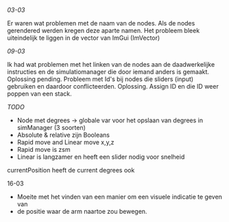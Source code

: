 *03-03*

Er waren wat problemen met de naam van de nodes. Als de nodes gerendered werden kregen deze aparte namen. Het probleem
bleek uiteindelijk te liggen in de vector van ImGui (ImVector)

*09-03*

Ik had wat problemen met het linken van de nodes aan de daadwerkelijke instructies en de simulatiomanager die door iemand anders is gemaakt. Oplossing pending. 
Probleem met Id's bij nodes die sliders (input) gebruiken en daardoor conflicteerden. Oplossing. Assign ID en die ID weer poppen van een stack.

*TODO*

- Node met degrees -> globale var voor het opslaan van degrees in simManager (3 soorten)
- Absolute & relative zijn Booleans
- Rapid move and Linear move x,y,z
- Rapid move is zsm
- Linear is langzamer en heeft een slider nodig voor snelheid

currentPosition heeft de current degrees ook 

16-03 
- Moeite met het vinden van een manier om een visuele indicatie te geven van
- de positie waar de arm naartoe zou bewegen. 